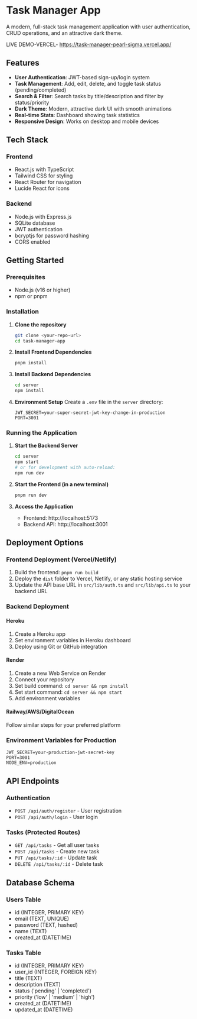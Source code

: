 # Task Manager App

A modern, full-stack task management application with user authentication, CRUD operations, and an attractive dark theme.

LIVE DEMO-VERCEL-    https://task-manager-pearl-sigma.vercel.app/

## Features

- **User Authentication**: JWT-based sign-up/login system
- **Task Management**: Add, edit, delete, and toggle task status (pending/completed)
- **Search & Filter**: Search tasks by title/description and filter by status/priority
- **Dark Theme**: Modern, attractive dark UI with smooth animations
- **Real-time Stats**: Dashboard showing task statistics
- **Responsive Design**: Works on desktop and mobile devices

## Tech Stack

### Frontend
- React.js with TypeScript
- Tailwind CSS for styling
- React Router for navigation
- Lucide React for icons

### Backend
- Node.js with Express.js
- SQLite database
- JWT authentication
- bcryptjs for password hashing
- CORS enabled

## Getting Started

### Prerequisites
- Node.js (v16 or higher)
- npm or pnpm

### Installation

1. **Clone the repository**
   ```bash
   git clone <your-repo-url>
   cd task-manager-app
   ```

2. **Install Frontend Dependencies**
   ```bash
   pnpm install
   ```

3. **Install Backend Dependencies**
   ```bash
   cd server
   npm install
   
   
   ```

4. **Environment Setup**
   Create a `.env` file in the `server` directory:
   ```env
   JWT_SECRET=your-super-secret-jwt-key-change-in-production
   PORT=3001
   ```

### Running the Application

1. **Start the Backend Server**
   ```bash
   cd server
   npm start
   # or for development with auto-reload:
   npm run dev
   ```

2. **Start the Frontend (in a new terminal)**
   ```bash
   pnpm run dev
   ```

3. **Access the Application**
   - Frontend: http://localhost:5173
   - Backend API: http://localhost:3001

## Deployment Options

### Frontend Deployment (Vercel/Netlify)
1. Build the frontend: `pnpm run build`
2. Deploy the `dist` folder to Vercel, Netlify, or any static hosting service
3. Update the API base URL in `src/lib/auth.ts` and `src/lib/api.ts` to your backend URL

### Backend Deployment

#### Heroku
1. Create a Heroku app
2. Set environment variables in Heroku dashboard
3. Deploy using Git or GitHub integration

#### Render
1. Create a new Web Service on Render
2. Connect your repository
3. Set build command: `cd server && npm install`
4. Set start command: `cd server && npm start`
5. Add environment variables

#### Railway/AWS/DigitalOcean
Follow similar steps for your preferred platform

### Environment Variables for Production
```env
JWT_SECRET=your-production-jwt-secret-key
PORT=3001
NODE_ENV=production
```

## API Endpoints

### Authentication
- `POST /api/auth/register` - User registration
- `POST /api/auth/login` - User login

### Tasks (Protected Routes)
- `GET /api/tasks` - Get all user tasks
- `POST /api/tasks` - Create new task
- `PUT /api/tasks/:id` - Update task
- `DELETE /api/tasks/:id` - Delete task

## Database Schema

### Users Table
- id (INTEGER, PRIMARY KEY)
- email (TEXT, UNIQUE)
- password (TEXT, hashed)
- name (TEXT)
- created_at (DATETIME)

### Tasks Table
- id (INTEGER, PRIMARY KEY)
- user_id (INTEGER, FOREIGN KEY)
- title (TEXT)
- description (TEXT)
- status ('pending' | 'completed')
- priority ('low' | 'medium' | 'high')
- created_at (DATETIME)
- updated_at (DATETIME)

